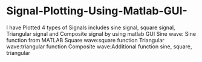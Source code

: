 # Signal-Plotting-Using-Matlab-GUI-
I have Plotted 4 types of Signals includes sine signal, square signal, Triangular signal and Composite signal by using matlab GUI
Sine wave: Sine function from MATLAB
Square wave:square function
Triangular wave:triangular function
Composite wave:Additional function sine, square, triangular
